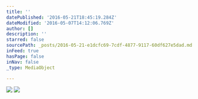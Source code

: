 ```yaml
---
title: ''
datePublished: '2016-05-21T18:45:19.284Z'
dateModified: '2016-05-07T14:12:06.769Z'
author: []
description: ''
starred: false
sourcePath: _posts/2016-05-21-e1dcfc69-7cdf-4877-9117-60df627e5dad.md
inFeed: true
hasPage: false
inNav: false
_type: MediaObject

---
```

![](https://the-grid-user-content.s3-us-west-2.amazonaws.com/4cf638e9-3470-44f4-aa58-50a3f0b808a0.jpg)
![](https://the-grid-user-content.s3-us-west-2.amazonaws.com/229f3fa3-80bc-422c-a4b5-32e1c571627d.jpg)